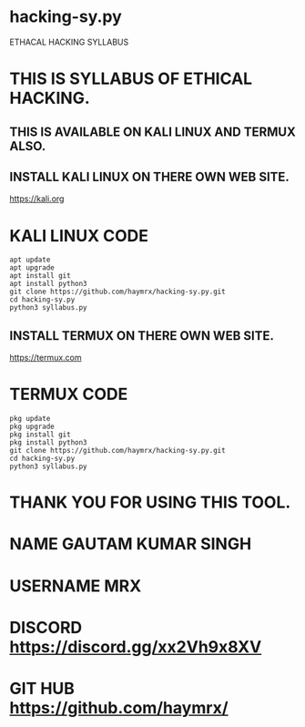 # hacking-sy.py

ETHACAL HACKING SYLLABUS

# THIS IS SYLLABUS OF ETHICAL HACKING.

## THIS IS AVAILABLE ON KALI LINUX AND TERMUX ALSO.

## INSTALL KALI LINUX ON THERE OWN WEB SITE.

 https://kali.org
 
 # KALI LINUX CODE
 
    apt update
    apt upgrade
    apt install git
    apt install python3
    git clone https://github.com/haymrx/hacking-sy.py.git
    cd hacking-sy.py
    python3 syllabus.py
    
 
## INSTALL TERMUX ON THERE OWN WEB SITE.

https://termux.com

# TERMUX CODE 
    pkg update
    pkg upgrade
    pkg install git
    pkg install python3
    git clone https://github.com/haymrx/hacking-sy.py.git
    cd hacking-sy.py
    python3 syllabus.py
    
    
# THANK YOU FOR USING THIS TOOL.

# NAME GAUTAM KUMAR SINGH
# USERNAME MRX
# DISCORD https://discord.gg/xx2Vh9x8XV
# GIT HUB https://github.com/haymrx/
